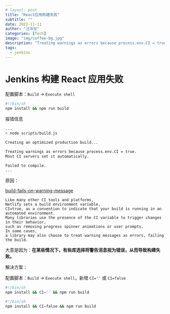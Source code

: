 ```yaml
---
# layout: post
title: "React应用构建失败"
subtitle: ""
date: 2022-11-11
author: "汪洋龙"
categories: [Tech]
image: "img/coffee-bg.jpg"
description: "Treating warnings as errors because process.env.CI = true."
tags:
  - jenkins
---
```


# Jenkins 构建 React 应用失败


配置脚本：`Build` -> `Execute shell`

``` bash
#!/bin/sh
npm install && npm run build
```


报错信息

``` bash
...
> node scripts/build.js

Creating an optimized production build...

Treating warnings as errors because process.env.CI = true.
Most CI servers set it automatically.

Failed to compile.
...
```

原因：

[build-fails-on-warning-message](https://docs.netlify.com/configure-builds/troubleshooting-tips/#build-fails-on-warning-message)

```
Like many other CI tools and platforms, 
Netlify sets a build environment variable, 
CI=true, as a convention to indicate that your build is running in an automated environment. 
Many libraries use the presence of the CI variable to trigger changes in their behavior,
such as removing progress spinner animations or user prompts. 
In some cases, 
a library may also choose to treat warning messages as errors, failing the build.
```

大意是因为：**在某些情况下，有些库选择将警告消息视为错误，从而导致构建失败。**


解决方案：

配置脚本：`Build` -> `Execute shell`，新增 `CI=''` 或 `CI=false`

``` bash
#!/bin/sh
npm install && CI='' && npm run build

#!/bin/sh
npm install && CI=false && npm run build
```